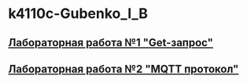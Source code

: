# k4110c-Gubenko_I_B
## [Лабораторная работа №1 "Get-запрос"](lab1/lab1_report.md)
## [Лабораторная работа №2 "MQTT протокол"](lab2/lab2_report.md)

